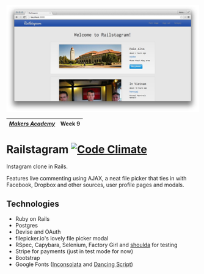 ![Screenshot - main page](screenshot1.jpg)

| [*Makers Academy*](http://www.makersacademy.com) | Week 9 |
| ------------------------------------------------ | ------ |

# Railstagram [![Code Climate](https://codeclimate.com/github/henryaj/railstagram/badges/gpa.svg)](https://codeclimate.com/github/henryaj/railstagram)

Instagram clone in Rails.

Features live commenting using AJAX, a neat file picker that ties in with Facebook, Dropbox and other sources, user profile pages and modals.

## Technologies

* Ruby on Rails
* Postgres
* Devise and OAuth
* filepicker.io's lovely file picker modal
* RSpec, Capybara, Selenium, Factory Girl and [shoulda](https://github.com/thoughtbot/shoulda) for testing
* Stripe for payments (just in test mode for now)
* Bootstrap
* Google Fonts ([Inconsolata](https://www.google.com/fonts/specimen/Inconsolata) and [Dancing Script](https://www.google.com/fonts/specimen/Dancing+Script))
